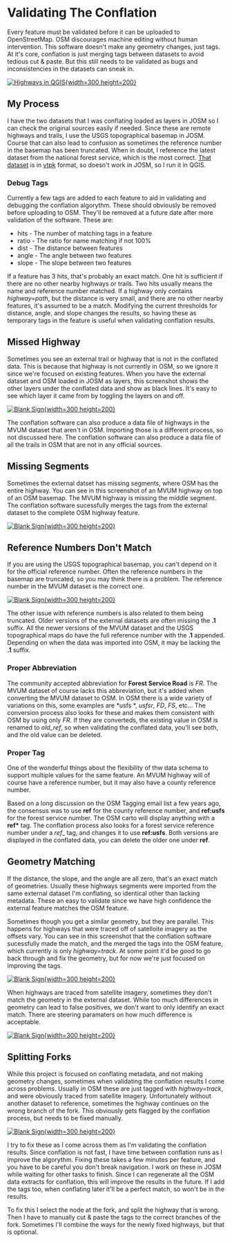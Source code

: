 # Validating The Conflation

Every feature must be validated before it can be uploaded to
OpenStreetMap. OSM discourages machine editing without human
intervention. This software doesn't make any geometry changes, just
tags. At it's core, conflation is just merging tags between datasets
to avoid tedious cut & paste. But this still needs to be validated as
bugs and inconsistencies in the datasets can sneak in.

[![Highways in QGIS](assets/validation/small-qgishighways.png){width=300 height=200}](http://5.78.72.214/fieldmapper/images/qgishighways.png)

## My Process

I have the two datasets that I was conflating loaded as layers in
JOSM so I can check the original sources easily if needed. Since these
are remote highways and trails, I use the USGS topographical
basemap in JOSM. Course that can also lead to confusion as sometimes
the reference number in the basemap has been truncated. When in doubt,
I reference the latest dataset from the national forest service, which
is the most correct. [That
dataset](https://usfs.maps.arcgis.com/home/group.html?id=1c9d890b197c4b2f9d72604b77ea43cb#overview)
is in
[vtpk](https://usfs.maps.arcgis.com/home/group.html?id=1c9d890b197c4b2f9d72604b77ea43cb#overview)
format, so doesn't work in JOSM, so I run it in QGIS.

### Debug Tags

Currently a few tags are added to each feature to aid in validating
and debugging the conflation algorythm. These should obviously be
removed before uploading to OSM. They'll be removed at a future date
after more validation of the software. These are:

* hits - The number of matching tags in a feature
* ratio - The ratio for name matching if not 100%
* dist -  The distance between features
* angle - The angle between two features
* slope - The slope between two features

If a feature has 3 hits, that's probably an exact match. One hit is
sufficient if there are no other nearby highways or trails. Two hits
usually means the name and reference number matched. If a highway only
contains *highway=path*, but the distance is very small, and there are
no other nearby features, it's assumed to be a match. Modifying the
current thresholds for distance, angle, and slope changes the results,
so having these as temporary tags in the feature is useful when
validating conflation results.

## Missed Highway

Sometimes you see an external trail or highway that is not in the
conflated data. This is because that highway is not currently in OSM,
so we ignore it since we're focused on existing features. When you
have the external dataset and OSM loaded in JOSM as layers, this
screenshot shows the other layers under the conflated data and show as
black lines. It's easy to see which layer it came from by toggling the
layers on and off.

[![Blank Sign](assets/validation/small-mvum-osm.png){width=300 height=200}](http://5.78.72.214/fieldmapper/images//mvum-osm.png)

The conflation software can also produce a data file of highways in
the MVUM dataset that aren't in OSM. Importing those is a different
process, so not discussed here. The conflation software can also
produce a data file of all the trails in OSM that are not in any
official sources.

## Missing Segments

Sometimes the external datset has missing segments, where OSM has the
entire highway. You can see in this screenshot of an MVUM highway
on top of an OSM basemap. The MVUM highway is missing the middle
segment. The conflation software sucessfully merges the tags from the
external dataset to the complete OSM highway feature.

[![Blank Sign](assets/validation/small-missingsegments.png){width=300 height=200}](http://5.78.72.214/fieldmapper/images//missingsegments.png)

## Reference Numbers Don't Match

If you are using the USGS topographical basemap, you can't depend on
it for the official reference number. Often the reference numbers in
the basemap are truncated, so you may think there is a problem. The
reference number in the MVUM dataset is the correct one.

[![Blank Sign](assets/validation/badtopo2.png){width=300 height=200}](http://5.78.72.214/fieldmapper/images//badtopo2.png)

The other issue with reference numbers is also related to them being
truncated. Older versions of the external datasets are often missing
the __.1__ suffix. All the newer versions of the MVUM dataset and the
USGS topographical maps do have the full reference number with the
__.1__ appended. Depending on when the data was imported into OSM, it
may be lacking the __.1__ suffix.

### Proper Abbreviation

The community accepted abbreviation for __Forest Service Road__ is
*FR*. The MVUM dataset of course lacks this abbreviation, but it's
added when converting the MVUM dataset to OSM. In OSM there is a wide
variety of variations on this, some examples are *usfs *, *usfsr*,
*FD*, *FS*, etc... The conversion process also looks for these and
makes them consistent with OSM by using only *FR*. If they are
converteds, the existing value in OSM is renamed to *old_ref*, so when
validating the conflated data, you'll see both, and the old value can
be deleted.

### Proper Tag

One of the wonderful things about the flexibility of thw data schema
to support multiple values for the same feature. An MVUM highway will
of course have a reference number, but it may also have a county
reference number.

Based on a long discussion on the OSM Tagging email list a few years
ago, the consensus was to use __ref__ for the county reference number,
and __ref:usfs__ for the forest service number. The OSM carto will
display anything with a __ref*__ tag. The conflation process also
looks for a forest service reference number under a _ref__ tag, and
changes it to use __ref:usfs__. Both versions are displayed in the
conflated data, you can delete the older one under __ref__.

## Geometry Matching

If the distance, the slope, and the angle are all zero, that's an
exact match of geometries. Usually these highways segments were
imported from the same external dataset I'm conflating, so identical
other than lacking metadata. These an easy to validate since we have
high confidence the external feature matches the OSM feature.

Sometimes though you get a similar geometry, but they are
parallel. This happens for highways that were traced off of satelloite
imagery as the offsets vary. You can see in this screenshot that the
conflation software sucessfully made the match, and the merged the
tags into the OSM feature, which currently is only *highway=track*. At
some point it'd be good to go back through and fix the geometry, but
for now we're just focused on improving the tags.

[![Blank Sign](assets/validation/small-wayoff.png){width=300 height=200}](http://5.78.72.214/fieldmapper/images//wayoff.png)

When highways are traced from satellite imagery, sometimes they don't
match the geometry in the external dataset. While too much differences
in geometry can lead to false positives, we don't want to only
identify an exact match. There are steering paramaters on how much
difference is acceptable.

[![Blank Sign](assets/validation/small-geommatch.png){width=300 height=200}](http://5.78.72.214/fieldmapper/images//geommatch.png)


## Splitting Forks

While this project is focused on conflating metadata, and not making
geometry changes, sometimes when validating the conflation results I
come across problems. Usually in OSM these are just tagged with
*highway=track*, and were obviously traced from satellite
imagery. Unfortunately without another dataset to reference, sometimes
the highway continues on the wrong branch of the fork. This obviously
gets flagged by the conflation process, but needs to be fixed
manually.

[![Blank Sign](assets/validation/small-splitfork.png){width=300 height=200}](http://5.78.72.214/fieldmapper/images//splitfork.png)

I try to fix these as I come across them as I'm validating the
conflation results. Since conflation is not fast, I have time between
conflation runs as I improve the algorythm. Fixing these takes a few
minutes per feature, and you have to be careful you don't break
navigation. I work on these in JOSM while waiting for other tasks to
finish. Since I can regenerate all the OSM data extracts for
conflation, this will improve the results in the future. If I add the
tags too, when conflating later it'll be a perfect match, so won't be
in the results.

To fix this I select the node at the fork, and split the highway that
is wrong. Then I have to manually cut & paste the tags to the correct
branches of the fork. Sometimes I'll combine the ways for the newly
fixed highways, but that is optional.
